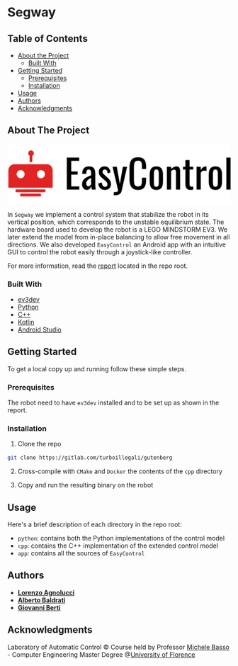 # Segway

## Table of Contents

* [About the Project](#about-the-project)
  * [Built With](#built-with)
* [Getting Started](#getting-started)
  * [Prerequisites](#prerequisites)
  * [Installation](#installation)
* [Usage](#usage)
* [Authors](#authors)
* [Acknowledgments](#acknowledgments)


## About The Project

![EasyControl logo](media/logo_large.png)


In ```Segway``` we implement a control system that stabilize the robot in its
vertical position, which corresponds to the unstable equilibrium state. The
hardware board used to develop the robot is a LEGO MINDSTORM EV3. We later
extend the model from in-place balancing to allow free movement in all
directions. We also developed ```EasyControl``` an Android app with an intuitive
GUI to control the robot easily through a joystick-like controller.

For more information, read the [report](Segway_report.pdf) located in the repo
root.

### Built With

* [ev3dev](https://www.ev3dev.org/)
* [Python](https://www.python.org/)
* [C++](https://www.cplusplus.com/)
* [Kotlin](https://kotlinlang.org/)
* [Android Studio](https://developer.android.com/studio/intro)



## Getting Started

To get a local copy up and running follow these simple steps.

### Prerequisites

The robot need to have ```ev3dev``` installed and to be set up as shown in the
report.

### Installation
 
1. Clone the repo
```sh
git clone https://gitlab.com/turboillegali/gutenberg
```
2. Cross-compile with ```CMake``` and ```Docker``` the contents of the ```cpp```
directory

3. Copy and run the resulting binary on the robot


## Usage

Here's a brief description of each directory in the repo root:

* ```python```: contains both the Python implementations of the control model
* ```cpp```: contains the C++ implementation of the extended control model
* ```app```: contains all the sources of ```EasyControl```

## Authors

* [**Lorenzo Agnolucci**](https://github.com/LorenzoAgnolucci)
* [**Alberto Baldrati**](https://github.com/ABaldrati)
* [**Giovanni Berti**](https://github.com/giovanniberti)


## Acknowledgments
Laboratory of Automatic Control © Course held by Professor [Michele Basso](https://scholar.google.it/citations?user=wa14fi0AAAAJ&hl=it) - Computer Engineering Master Degree @[University of Florence](https://www.unifi.it/changelang-eng.html)
